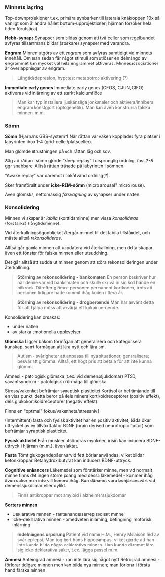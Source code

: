 ### Minnets lagring
Top-downprojekioner t.ex. primära synbarken till laterala knäkroppen 10x så vanligt som åt andra hållet bottum-upprojektioner; hjärnan försöker hela tiden förutsäga).

**Hebb-synaps**
Synapser som bildas genom att två celler som regelbundet avfyras tillsammans bildar (starkare) synapser med varandra.

**Engram**
Minnen utgörs av ett *engram* som avfyras samtidigt vid minnets innehåll. Om man sedan får något stimuli som utlöser en delmängd av engrammet kan mycket väl hela engrammet aktiveras. Minnesassociationer är överlappningar av engram.

> Långtidsdepresion, hypotes: metabotrop aktivering (?)

**Immediate early genes**
Immediate early genes (CFOS, CJUN, CIFO) aktiveras vid inlärning av ett starkt kalciumflöde

> Man kan typ installera ljuskänsliga jonkanaler och aktivera/inhibera engram konstgjort (optogenetik). Man kan även konstruera falska minnen, m.m.

### Sömn
**Sömn** (Hjärnans GBS-system?)
När råttan var vaken kopplades fyra platser i labyrinten ihop 1-4 (grid-celler/platsceller).

Man glömde utrustningen på och råttan låg och sov.

Såg att råttan i sömn gjorde "sleep replay" i ursprunglig ordning, fast 7-8 ggr snabbare. Alltså råttan tränade på labyrinten i sömnen.

"Awake replay" var däremot i bakåtvänd ordning(?).

Sker framförallt under **icke-REM-sömn** (micro arousal? micro rouse).

Även glömska, nettomässig *försvagning* av synapser under natten.
### Konsolidering
Minnen vi skapar är *labila* (korttidsminne) men vissa *konsolideras* (förstärks) (långtidsminne).

Vid återkallningsögonblicket återgår minnet till det labila tillståndet, och måste alltså *rekonsolideras*.

Alltså går gamla minnen att uppdatera vid återkallning, men detta skapar även ett fönster för falska minnen eller utsuddning.

Det går alltså att sudda ut minnen genom att störa rekonsolideringen under återkallning.

> **Störning av rekonsolidering - bankomaten**
> En person beskriver hur när denne var vid bankomaten och skulle skriva in sin kod hände en bilkrock. Därefter glömde personen permanent kortkoden, trots att personen tidigare hade kommit ihåg koden i flera år.

> **Störning av rekonsolidering - drogberoende**
> Man har använt detta för att hjälpa möss att avvärja ett kokainberoende.

Konsolidering kan orsakas:
- under natten
- av starka emotionella upplevelser

**Glömska**
Ligger bakom förmågan att generalisera och kategorisera kunskap, samt förmågan att lära nytt och lära om.

> Autism - svårigheter att anpassa till nya situationer, generalisera; besvär att glömma. Alltså, ett högt pris att betala för att inte kunna glömma.

Amnesi - patologisk glömska (t.ex. vid demenssjukdomar)
PTSD, savantsyndrom - patologisk oförmåga till glömska

Stress/vakenhet befrämjar synaptisk plasticitet
Kortisol är befrämjande till en viss punkt; detta beror på dels mineralkortikoidreceptorer (positiv effekt), dels glukokortikoidreceptorer (negativ effekt).

Finns en "optimal" fokus/vakenhets/stressnivå

(Intermittent) fasta och fysisk aktivitet har en positiv aktivitet, båda ökar uttrycket av en tillväxtfaktor BDNF (brain derived neurotropic factor) som befrämjar synaptisk plasticitet.

**Fysisk aktivitet**
Från muskler utsöndras myokiner, irisin kan inducera BDNF-uttryck i hjärnan (m.m.), även laktat.

**Fasta**
Tömt glukogendepåer varvid fett börjar användas, vilket bildar ketonkroppar. Betahydroxibutyrat kan inducera BDNF-uttryck.

**Cognitive enhancers**
Läkemedel som förstärker minne, men vid normalt minne finns det ingen större poäng med dessa läkemedel - kommer ihåg även saker man inte vill komma ihåg. Kan däremot vara behjärtansvärt vid demenssjukdomar eller dylikt.

> Finns antikroppar mot amyloid i alzheimerssjukdomar

**Sorters minnen**
- Deklarativa minnen - fakta/händelser/episodiskt minne
- Icke-deklarativa minnen - omedveten inlärning, betingning, motorisk inlärning

> **Indelningens urpsrung**
> Patient vid namn H.M., Henry Molaison led av svår epilepsi. Man tog bort hans hippocampus, vilket gjorde att han inte kunde bilda några deklarativa minnen. Han kunde däremot lära sig icke-deklarativa saker, t.ex. lägga pussel m.m.

**Amnesi**
Anterograd amnesi - kan inte lära sig något nytt
Retrograd amnesi - förlorar tidigare minnen men kan bilda nya minnen; man förlorar i första hand färska minnen